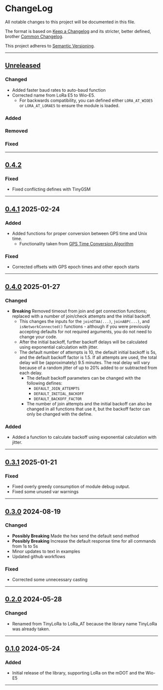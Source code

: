 # ChangeLog

All notable changes to this project will be documented in this file.

The format is based on [Keep a Changelog](https://keepachangelog.com/en/1.0.0/) and its stricter, better defined, brother [Common Changelog](https://common-changelog.org/).

This project adheres to [Semantic Versioning](https://semver.org/spec/v2.0.0.html).

***

## [Unreleased]

### Changed

- Added faster baud rates to auto-baud function
- Corrected name from LoRa E5 to Wio-E5.
  - For backwards compatibility, you can defined either `LORA_AT_WIOE5` or `LORA_AT_LORAE5` to ensure the module is loaded.

### Added

### Removed

### Fixed

***

## [0.4.2]

### Fixed

- Fixed conflicting defines with TinyGSM

***

## [0.4.1] 2025-02-24

### Added

- Added functions for proper conversion between GPS time and Unix time.
  - Functionality taken from [GPS Time Conversion Algorithm](https://www.andrews.edu/~tzs/timeconv/timealgorithm.html)

### Fixed

- Corrected offsets with GPS epoch times and other epoch starts

***

## [0.4.0] 2025-01-27

### Changed

- **Breaking** Removed timeout from join and get connection functions; replaced with a number of join/check attempts and the initial backoff.
  - This changes the inputs for the `joinOTAA(...)`, `joinABP(...)`, and `isNetworkConnected()` functions - although if you were previously accepting defaults for not required arguments, you do not need to change your code.
  - After the initial backoff, further backoff delays will be calculated using exponential calculation with jitter.
  - The default number of attempts is 10, the default initial backoff is 5s, and the default backoff factor is 1.5. If all attempts are used, the total delay will be (approximately) 9.5 minutes. The real delay will vary because of a random jitter of up to 20% added to or subtracted from each delay.
    - The default backoff parameters can be changed with the following defines:
      - `DEFAULT_JOIN_ATTEMPTS`
      - `DEFAULT_INITIAL_BACKOFF`
      - `DEFAULT_BACKOFF_FACTOR`
    - The number of join attempts and the initial backoff can also be changed in all functions that use it, but the backoff factor can only be changed with the define.

### Added

- Added a function to calculate backoff using exponential calculation with jitter.

***

## [0.3.1] 2025-01-21

### Fixed

- Fixed overly greedy consumption of module debug output.
- Fixed some unused var warnings

***

## [0.3.0] 2024-08-19

### Changed

- **Possibly Breaking** Made the hex send the default send method
- **Possibly Breaking** Increase the default response time for all commands from 1s to 5s
- Minor updates to text in examples
- Updated github workflows

### Fixed

- Corrected some unnecessary casting

***

## [0.2.0] 2024-05-28

### Changed

- Renamed from TinyLoRa to LoRa_AT because the library name TinyLoRa was already taken.

***

## [0.1.0] 2024-05-24

### Added

- Initial release of the library, supporting LoRa on the mDOT and the Wio-E5

***

[Unreleased]: https://github.com/EnviroDIY/LoRa_AT/compare/v0.4.2...HEAD
[0.4.2]: https://github.com/EnviroDIY/LoRa_AT/releases/tag/v0.4.2
[0.4.1]: https://github.com/EnviroDIY/LoRa_AT/releases/tag/v0.4.1
[0.4.0]: https://github.com/EnviroDIY/LoRa_AT/releases/tag/v0.4.0
[0.3.1]: https://github.com/EnviroDIY/LoRa_AT/releases/tag/v0.3.1
[0.3.0]: https://github.com/EnviroDIY/LoRa_AT/releases/tag/v0.3.0
[0.2.0]: https://github.com/EnviroDIY/LoRa_AT/releases/tag/v0.2.0
[0.1.0]: https://github.com/EnviroDIY/LoRa_AT/releases/tag/v0.1.0
